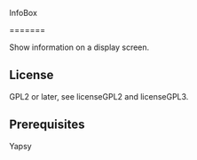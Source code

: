 InfoBox

=======

Show information on a display screen.

License
-------
GPL2 or later, see licenseGPL2 and licenseGPL3.

Prerequisites
-------------
Yapsy


